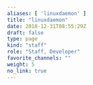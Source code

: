 ```yaml
---
aliases: [ 'linuxdaemon' ]
title: "linuxdaemon"
date: 2018-12-31T08:55:29Z
draft: false
type: page
kind: "staff"
role: "Staff, Developer"
favorite_channels: ""
weight: 5
no_link: true
---
```


